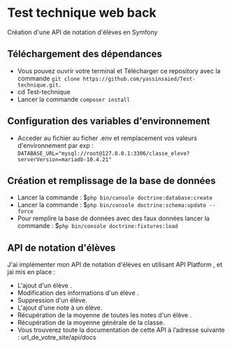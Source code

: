 # Test technique web back
Création d'une API de notation d'élèves en Symfony
## Téléchargement des dépendances
* Vous pouvez ouvrir votre terminal et Télécharger ce repository avec la commande  `git clone https://github.com/yassinsaied/Test-technique.git.`
* cd Test-technique
* Lancer la commande `composer install`
## Configuration des variables d'environnement
* Acceder au fichier  au ficher .env et remplacement vos valeurs d'environnement par exp :
`DATABASE_URL="mysql://root@127.0.0.1:3306/classe_eleve?serverVersion=mariadb-10.4.21"`
## Création et remplissage de la base de données 
* Lancer la commande : $`php bin/console doctrine:database:create`
* Lancer la commande : $`php bin/console doctrine:schema:update --force`
* Pour remplire la base de données avec des faux données lancer la commande : $`php bin/console doctrine:fixtures:load` 
##  API de notation d'élèves
J'ai implémenter mon API de notation d'élèves en utilisant API Platform , et jai mis en place :
* L'ajout d'un élève .
* Modification des informations d'un élève .
* Suppression d'un élève.
* L'ajout d'une note à un élève.
* Récupération de la moyenne de toutes les notes d'un élève .
* Récupération de la moyenne générale de la classe.
* Vous trouverez toute la documentation de cette API à l’adresse suivante : url_de_votre_site/api/docs 




